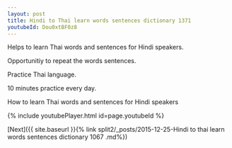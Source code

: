 ```yaml
---
layout: post
title: Hindi to Thai learn words sentences dictionary 1371 
youtubeId: Dou0xtBF0z8
---
```

 
 
Helps to learn Thai words and sentences for Hindi speakers.

Opportunitiy to repeat the words sentences. 

Practice Thai language. 
 
10 minutes practice every day. 
 
How to learn Thai words and sentences for Hindi speakers 
 
{% include youtubePlayer.html id=page.youtubeId %}
 
 
[Next]({{ site.baseurl }}{% link  split2/_posts/2015-12-25-Hindi to thai learn words sentences dictionary 1067 .md%})
 
